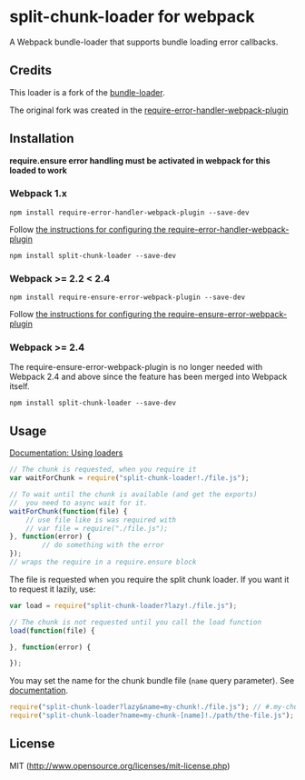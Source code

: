 # split-chunk-loader for webpack

A Webpack bundle-loader that supports bundle loading error callbacks.

## Credits

This loader is a fork of the [bundle-loader](https://github.com/webpack/bundle-loader).

The original fork was created in the [require-error-handler-webpack-plugin](https://github.com/richardscarrott/require-error-handler-webpack-plugin/blob/master/src/BundleLoader.js)

## Installation

**require.ensure error handling must be activated in webpack for this loaded to work**

### Webpack 1.x

``` shell
npm install require-error-handler-webpack-plugin --save-dev
```

Follow [the instructions for configuring the require-error-handler-webpack-plugin](https://github.com/richardscarrott/require-error-handler-webpack-plugin/blob/master/README.md)

``` shell
npm install split-chunk-loader --save-dev
```

### Webpack >= 2.2 < 2.4

``` shell
npm install require-ensure-error-webpack-plugin --save-dev
```

Follow [the instructions for configuring the require-ensure-error-webpack-plugin](https://github.com/jharris4/require-ensure-error-webpack-plugin/blob/master/README.md)

### Webpack >= 2.4

The require-ensure-error-webpack-plugin is no longer needed with Webpack 2.4 and above since the feature has been merged into Webpack itself.

``` shell
npm install split-chunk-loader --save-dev
```

## Usage

[Documentation: Using loaders](http://webpack.github.io/docs/using-loaders.html)

``` javascript
// The chunk is requested, when you require it
var waitForChunk = require("split-chunk-loader!./file.js");

// To wait until the chunk is available (and get the exports)
//  you need to async wait for it.
waitForChunk(function(file) {
	// use file like is was required with
	// var file = require("./file.js");
}, function(error) {
        // do something with the error
});
// wraps the require in a require.ensure block
```

The file is requested when you require the split chunk loader. If you want it to request it lazily, use:

``` javascript
var load = require("split-chunk-loader?lazy!./file.js");

// The chunk is not requested until you call the load function
load(function(file) {

}, function(error) {

});
```

You may set the name for the chunk bundle file (`name` query parameter). See [documentation](https://github.com/webpack/loader-utils#interpolatename).

``` javascript
require("split-chunk-loader?lazy&name=my-chunk!./file.js"); // #.my-chunk.js
require("split-chunk-loader?name=my-chunk-[name]!./path/the-file.js"); // #.my-chunk-the-file.js
```

## License

MIT (http://www.opensource.org/licenses/mit-license.php)
